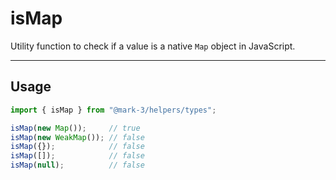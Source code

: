 # isMap
Utility function to check if a value is a native `Map` object in JavaScript.

---

## Usage
```js
import { isMap } from "@mark-3/helpers/types";

isMap(new Map());     // true
isMap(new WeakMap()); // false
isMap({});            // false
isMap([]);            // false
isMap(null);          // false
```
